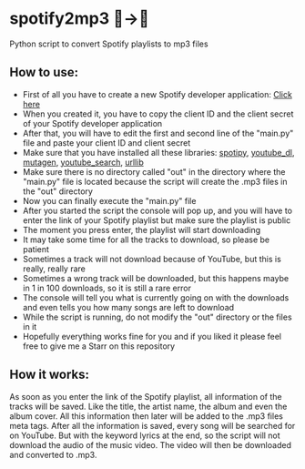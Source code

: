 # spotify2mp3 🎵→💾
Python script to convert Spotify playlists to mp3 files

## How to use:
- First of all you have to create a new Spotify developer application: [Click here](https://developer.spotify.com/dashboard)
- When you created it, you have to copy the client ID and the client secret of your Spotify developer application
- After that, you will have to edit the first and second line of the "main.py" file and paste your client ID and client secret
- Make sure that you have installed all these libraries: [spotipy](https://pypi.org/project/spotipy), [youtube_dl](https://pypi.org/project/youtube_dl), [mutagen](https://pypi.org/project/mutagen), [youtube_search](https://pypi.org/project/youtube-search), [urllib](https://pypi.org/project/urllib3)
- Make sure there is no directory called "out" in the directory where the "main.py" file is located because the script will create the .mp3 files in the "out" directory
- Now you can finally execute the "main.py" file
- After you started the script the console will pop up, and you will have to enter the link of your Spotify playlist but make sure the playlist is public
- The moment you press enter, the playlist will start downloading
- It may take some time for all the tracks to download, so please be patient
- Sometimes a track will not download because of YouTube, but this is really, really rare
- Sometimes a wrong track will be downloaded, but this happens maybe in 1 in 100 downloads, so it is still a rare error
- The console will tell you what is currently going on with the downloads and even tells you how many songs are left to download
- While the script is running, do not modify the "out" directory or the files in it
- Hopefully everything works fine for you and if you liked it please feel free to give me a Starr on this repository

## How it works:
As soon as you enter the link of the Spotify playlist, all information of the tracks will be saved. Like the title, the artist name, the album and even the album cover. All this information then later will be added to the .mp3 files meta tags.
After all the information is saved, every song will be searched for on YouTube. But with the keyword lyrics at the end, so the script will not download the audio of the music video. The video will then be downloaded and converted to .mp3.

